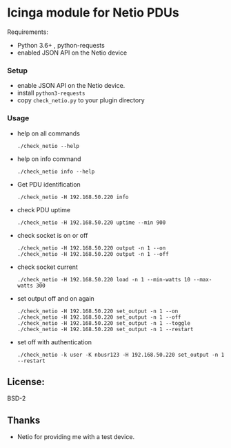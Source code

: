 
# Icinga module for Netio PDUs

Requirements:
  * Python 3.6+ , python-requests 
  * enabled JSON API on the Netio device

### Setup

 * enable JSON API on the Netio device. 
 * install `python3-requests`
 * copy `check_netio.py` to your plugin directory

### Usage

 * help on all commands

       ./check_netio --help

 * help on info command
  
       ./check_netio info --help

 * Get PDU identification 

       ./check_netio -H 192.168.50.220 info

 * check PDU uptime

       ./check_netio -H 192.168.50.220 uptime --min 900 

 * check socket is on or off

       ./check_netio -H 192.168.50.220 output -n 1 --on 
       ./check_netio -H 192.168.50.220 output -n 1 --off

 * check socket current

       ./check_netio -H 192.168.50.220 load -n 1 --min-watts 10 --max-watts 300

 * set output off and on again

       ./check_netio -H 192.168.50.220 set_output -n 1 --on
       ./check_netio -H 192.168.50.220 set_output -n 1 --off
       ./check_netio -H 192.168.50.220 set_output -n 1 --toggle
       ./check_netio -H 192.168.50.220 set_output -n 1 --restart

 * set off with authentication
  
       ./check_netio -k user -K nbusr123 -H 192.168.50.220 set_output -n 1 --restart


## License:

BSD-2


## Thanks

 * Netio for providing me with a test device.
